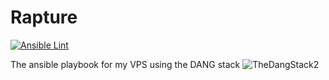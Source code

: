 # Rapture

[![Ansible Lint](https://github.com/port19x/rapture/actions/workflows/ansible-lint.yml/badge.svg)](https://github.com/port19x/rapture/actions/workflows/ansible-lint.yml)

The ansible playbook for my VPS using the DANG stack
![TheDangStack2](https://github.com/port19x/rapture/assets/82055622/d3958f08-e4f4-482d-8f5c-9ea564914714)
